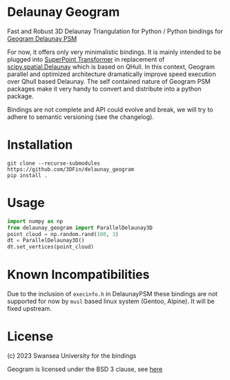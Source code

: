 # Delaunay Geogram

Fast and Robust 3D Delaunay Triangulation for Python / Python bindings for [Geogram Delaunay PSM](https://github.com/BrunoLevy/geogram.psm.Delaunay)

For now, it offers only very minimalistic bindings. 
It is mainly intended to be plugged into [SuperPoint Transformer](https://github.com/drprojects/superpoint_transformer) 
in replacement of [scipy.spatial.Delaunay](https://docs.scipy.org/doc/scipy/reference/generated/scipy.spatial.Delaunay.html) which is based on QHull.
In this context, Geogram parallel and optimized architecture dramatically improve speed execution over Qhull based Delaunay.
The self contained nature of Geogram PSM packages make it very handy to convert and distribute into a python package.

Bindings are not complete and API could evolve and break, we will try to adhere to semantic versioning (see the changelog).

# Installation

```console
git clone --recurse-submodules https://github.com/3DFin/delaunay_geogram
pip install .
```

# Usage

```python
import numpy as np
from delaunay_geogram import ParallelDelaunay3D
point_cloud = np.random.rand(100, 3)
dt = ParallelDelaunay3D()
dt.set_vertices(point_cloud)
```

# Known Incompatibilities

Due to the inclusion of `execinfo.h` in DelaunayPSM these bindings are not supported for now by `musl` based linux system (Gentoo, Alpine). It will be fixed upstream.

# License

(c) 2023 Swansea University for the bindings

Geogram is licensed under the BSD 3 clause, see [here](https://github.com/BrunoLevy/geogram.psm.Delaunay/blob/main/LICENSE)
